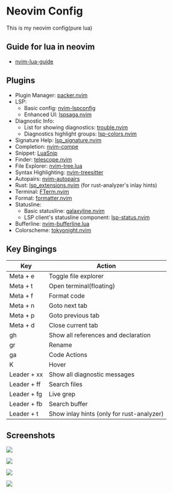 # Neovim Config

This is my neovim config(pure lua)

## Guide for lua in neovim

* [nvim-lua-guide](https://github.com/nanotee/nvim-lua-guide)

## Plugins

* Plugin Manager: [packer.nvim](https://github.com/wbthomason/packer.nvim)
* LSP:
    * Basic config: [nvim-lspconfig](https://github.com/neovim/nvim-lspconfig)
    * Enhanced UI: [lspsaga.nvim](https://github.com/glepnir/lspsaga.nvim)
* Diagnostic Info:
    * List for showing diagnostics: [trouble.nvim](https://github.com/folke/trouble.nvim)
    * Diagnostics highlight groups: [lsp-colors.nvim](https://github.com/folke/lsp-colors.nvim)
* Signature Help: [lsp_signature.nvim](https://github.com/ray-x/lsp_signature.nvim)
* Completion: [nvim-compe](https://github.com/hrsh7th/nvim-compe)
* Snippet: [LuaSnip](https://github.com/L3MON4D3/LuaSnip)
* Finder: [telescope.nvim](https://github.com/nvim-telescope/telescope.nvim) 
* File Explorer: [nvim-tree.lua](https://github.com/kyazdani42/nvim-tree.lua)
* Syntax Highlighting: [nvim-treesitter](https://github.com/nvim-treesitter/nvim-treesitter)
* Autopairs: [nvim-autopairs](https://github.com/windwp/nvim-autopairs)
* Rust: [lsp_extensions.nvim](https://github.com/nvim-lua/lsp_extensions.nvim) (for rust-analyzer's inlay hints)
* Terminal: [FTerm.nvim](https://github.com/numToStr/FTerm.nvim)
* Format: [formatter.nvim](https://github.com/mhartington/formatter.nvim)
* Statusline:
    * Basic statusline: [galaxyline.nvim](https://github.com/glepnir/galaxyline.nvim)
    * LSP client's statusline component: [lsp-status.nvim](https://github.com/nvim-lua/lsp-status.nvim)
* Bufferline: [nvim-bufferline.lua](https://github.com/akinsho/nvim-bufferline.lua)
* Colorscheme: [tokyonight.nvim](https://github.com/folke/tokyonight.nvim)

## Key Bingings

| Key         | Action                                    |
| ----------- | ----------------------------------------- |
| Meta + e    | Toggle file explorer                      |
| Meta + t    | Open terminal(floating)                   |
| Meta + f    | Format code                               |
| Meta + n    | Goto next tab                             |
| Meta + p    | Goto previous tab                         |
| Meta + d    | Close current tab                         |
| gh          | Show all references and declaration       |
| gr          | Rename                                    |
| ga          | Code Actions                              |
| K           | Hover                                     |
| Leader + xx | Show all diagnostic messages              |
| Leader + ff | Search files                              |
| Leader + fg | Live grep                                 |
| Leader + fb | Search buffer                             |
| Leader + t  | Show inlay hints (only for rust-analyzer) |

## Screenshots

![](../../../img/normal.png)

![](../../../img/lsp-finder.png)

![](../../../img/compe.png)

![](../../../img/term.png)